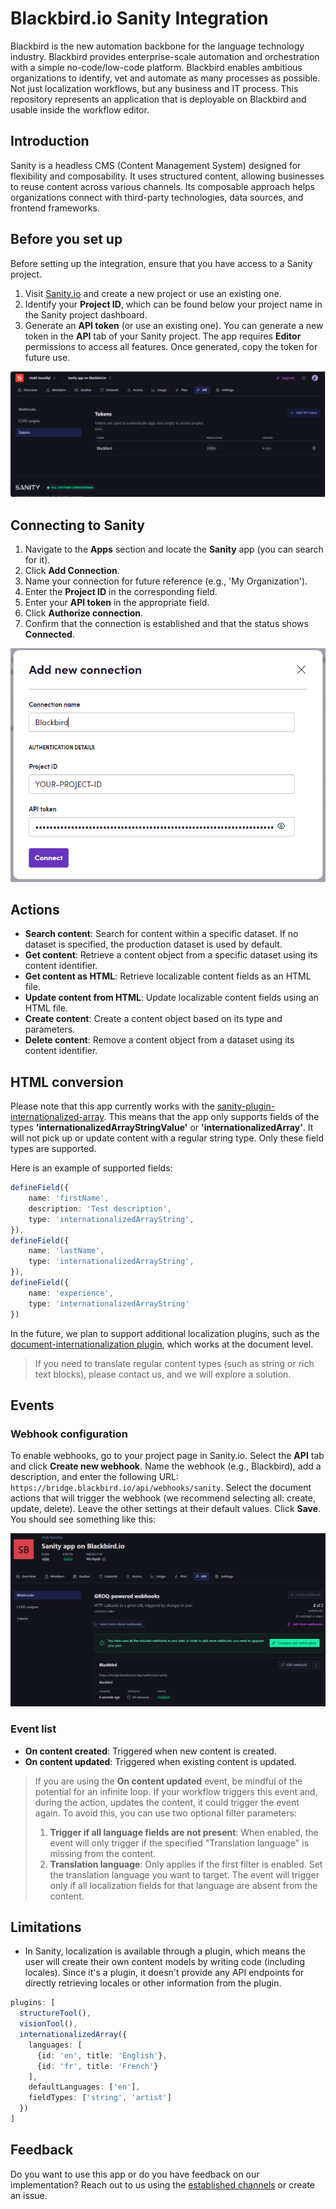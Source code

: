 # Blackbird.io Sanity Integration

Blackbird is the new automation backbone for the language technology industry. Blackbird provides enterprise-scale automation and orchestration with a simple no-code/low-code platform. Blackbird enables ambitious organizations to identify, vet and automate as many processes as possible. Not just localization workflows, but any business and IT process. This repository represents an application that is deployable on Blackbird and usable inside the workflow editor.

## Introduction

<!-- begin docs -->

Sanity is a headless CMS (Content Management System) designed for flexibility and composability. It uses structured content, allowing businesses to reuse content across various channels. Its composable approach helps organizations connect with third-party technologies, data sources, and frontend frameworks.

## Before you set up

Before setting up the integration, ensure that you have access to a Sanity project.

1. Visit [Sanity.io](https://www.sanity.io/manage/personal) and create a new project or use an existing one.
2. Identify your **Project ID**, which can be found below your project name in the Sanity project dashboard.
3. Generate an **API token** (or use an existing one). You can generate a new token in the **API** tab of your Sanity project. The app requires **Editor** permissions to access all features. Once generated, copy the token for future use.

![API_token.png](image/README/API_token.png)

## Connecting to Sanity

1. Navigate to the **Apps** section and locate the **Sanity** app (you can search for it).
2. Click **Add Connection**.
3. Name your connection for future reference (e.g., 'My Organization').
4. Enter the **Project ID** in the corresponding field.
5. Enter your **API token** in the appropriate field.
6. Click **Authorize connection**.
7. Confirm that the connection is established and that the status shows **Connected**.

![Connection](image/README/connection.png)

## Actions

- **Search content**: Search for content within a specific dataset. If no dataset is specified, the production dataset is used by default.
- **Get content**: Retrieve a content object from a specific dataset using its content identifier.
- **Get content as HTML**: Retrieve localizable content fields as an HTML file.
- **Update content from HTML**: Update localizable content fields using an HTML file.
- **Create content**: Create a content object based on its type and parameters.
- **Delete content**: Remove a content object from a dataset using its content identifier.

## HTML conversion

Please note that this app currently works with the [sanity-plugin-internationalized-array](https://github.com/sanity-io/sanity-plugin-internationalized-array). This means that the app only supports fields of the types **'internationalizedArrayStringValue'** or **'internationalizedArray'**. It will not pick up or update content with a regular string type. Only these field types are supported.

Here is an example of supported fields:

```ts
defineField({
    name: 'firstName',
    description: 'Test description',
    type: 'internationalizedArrayString',
}),
defineField({
    name: 'lastName',
    type: 'internationalizedArrayString',
}),
defineField({
    name: 'experience',
    type: 'internationalizedArrayString'
})
```

In the future, we plan to support additional localization plugins, such as the [document-internationalization plugin](https://github.com/sanity-io/document-internationalization), which works at the document level.

> If you need to translate regular content types (such as string or rich text blocks), please contact us, and we will explore a solution.

## Events

### Webhook configuration

To enable webhooks, go to your project page in Sanity.io. Select the **API** tab and click **Create new webhook**. Name the webhook (e.g., Blackbird), add a description, and enter the following URL: `https://bridge.blackbird.io/api/webhooks/sanity`. Select the document actions that will trigger the webhook (we recommend selecting all: create, update, delete). Leave the other settings at their default values. Click **Save**. You should see something like this:

![webhook_configuration](image/README/webhook_configuration.png)

### Event list

- **On content created**: Triggered when new content is created.
- **On content updated**: Triggered when existing content is updated.

> If you are using the **On content updated** event, be mindful of the potential for an infinite loop. If your workflow triggers this event and, during the action, updates the content, it could trigger the event again. To avoid this, you can use two optional filter parameters:
>
> 1. **Trigger if all language fields are not present**: When enabled, the event will only trigger if the specified "Translation language" is missing from the content.
> 2. **Translation language**: Only applies if the first filter is enabled. Set the translation language you want to target. The event will trigger only if all localization fields for that language are absent from the content.

## Limitations

- In Sanity, localization is available through a plugin, which means the user will create their own content models by writing code (including locales). Since it's a plugin, it doesn't provide any API endpoints for directly retrieving locales or other information from the plugin.

```ts
plugins: [
  structureTool(), 
  visionTool(),
  internationalizedArray({
    languages: [
      {id: 'en', title: 'English'},
      {id: 'fr', title: 'French'}
    ],
    defaultLanguages: ['en'],
    fieldTypes: ['string', 'artist']
  })
]
```

## Feedback

Do you want to use this app or do you have feedback on our implementation? Reach out to us using the [established channels](https://www.blackbird.io/) or create an issue.

<!-- end docs -->